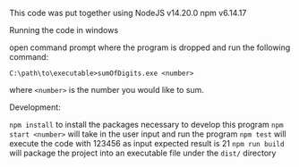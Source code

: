 This code was put together using
  NodeJS v14.20.0
  npm v6.14.17


Running the code in windows

open command prompt where the program is dropped and run the following command:

`C:\path\to\executable>sumOfDigits.exe <number>`

where `<number>` is the number you would like to sum.

Development:

`npm install` to install the packages necessary to develop this program
`npm start <number>` will take in the user input and run the program
`npm test` will execute the code with 123456 as input expected result is 21
`npm run build` will package the project into an executable file under the `dist/` directory
